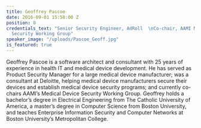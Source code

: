 ```yaml
---
title: Geoffrey Pascoe
date: 2016-09-01 15:58:00 Z
position: 8
credentials_text: "Senior Security Engineer, AdRoll  \nCo-chair, AAMI Medical Device
  Security Working Group"
speaker_image: "/uploads/Pascoe_Geoff.jpg"
is_featured: true
---
```


Geoffrey Pascoe is a software architect and consultant with 25 years of experience in health IT and medical device development. He has served as Product Security Manager for a large medical device manufacturer; was a consultant at Deloitte, helping medical device manufacturers secure their devices and establish medical device security programs; and currently co-chairs AAMI’s Medical Device Security Working Group. Geoffrey holds a bachelor’s degree in Electrical Engineering from The Catholic University of America, a master’s degree in Computer Science from Boston University, and teaches Enterprise Information Security and Computer Networks at Boston University’s Metropolitan College.